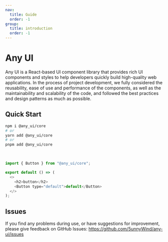 ```yaml
---
nav:
  title: Guide
  order: -1
group:
  title: introduction
  order: -1
---
```


# Any UI

Any UI is a React-based UI component library that provides rich UI components and styles to help developers quickly build high-quality web applications. In the process of project development, we fully considered the reusability, ease of use and performance of the components, as well as the maintainability and scalability of the code, and followed the best practices and design patterns as much as possible.

## Quick Start

```bash
npm i @any_ui/core
# or
yarn add @any_ui/core
# or
pnpm add @any_ui/core
```

<br/>

```js
import { Button } from "@any_ui/core";

export default () => (
  <>
    <h2>button</h2>
    <Button type="default">default</Button>
  </>
);
```

## Issues

If you find any problems during use, or have suggestions for improvement, please give feedback on GitHub Issues: https://github.com/5unnyWind/any-ui/issues
